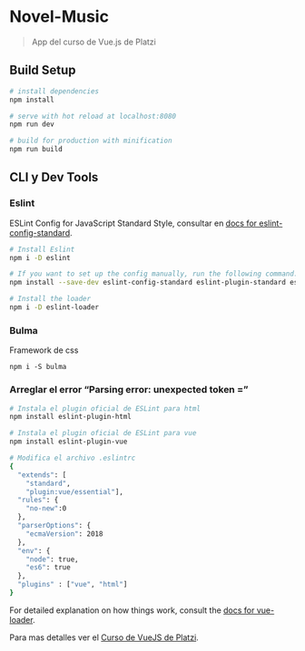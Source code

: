# Novel-Music

> App del curso de Vue.js de Platzi

## Build Setup

``` bash
# install dependencies
npm install

# serve with hot reload at localhost:8080
npm run dev

# build for production with minification
npm run build
```

## CLI y Dev Tools

### Eslint

ESLint Config for JavaScript Standard Style, consultar en [docs for eslint-config-standard](https://github.com/standard/eslint-config-standard).

``` bash
# Install Eslint
npm i -D eslint

# If you want to set up the config manually, run the following command:
npm install --save-dev eslint-config-standard eslint-plugin-standard eslint-plugin-promise eslint-plugin-import eslint-plugin-node

# Install the loader
npm i -D eslint-loader
```

### Bulma

Framework de css

``` 
npm i -S bulma
```

### Arreglar el error “Parsing error: unexpected token =”

``` bash
# Instala el plugin oficial de ESLint para html
npm install eslint-plugin-html

# Instala el plugin oficial de ESLint para vue
npm install eslint-plugin-vue

# Modifica el archivo .eslintrc
{
  "extends": [
    "standard",
    "plugin:vue/essential"],
  "rules": {
    "no-new":0
  },
  "parserOptions": {
    "ecmaVersion": 2018
  },
  "env": {
    "node": true,
    "es6": true
  },
  "plugins" : ["vue", "html"]
}
```

For detailed explanation on how things work, consult the [docs for vue-loader](http://vuejs.github.io/vue-loader).

Para mas detalles ver el [Curso de VueJS de Platzi](https://platzi.com/clases/vuejs-profesional/).